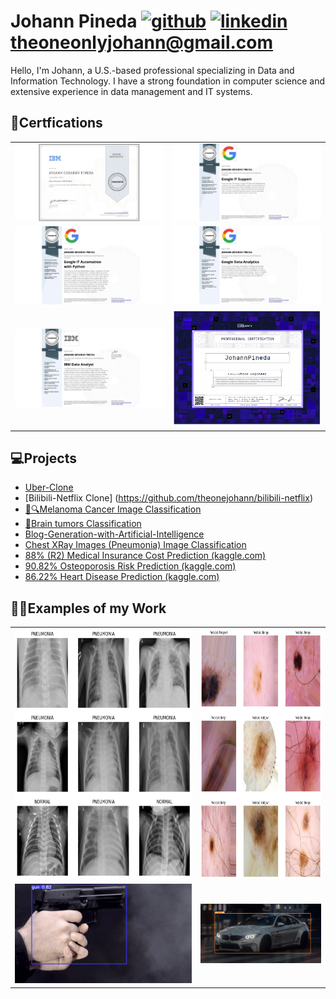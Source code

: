 # Johann Pineda [<img src='https://cdn.jsdelivr.net/npm/simple-icons@3.0.1/icons/github.svg' alt='github' height='30'>](https://github.com/theonejohann)  [<img src='https://cdn.jsdelivr.net/npm/simple-icons@3.0.1/icons/linkedin.svg' alt='linkedin' height='30'>](https://www.linkedin.com/in/johannpineda/) [theoneonlyjohann@gmail.com](theoneonlyjohann@gmail.com)

Hello, I'm Johann, a U.S.-based professional specializing in Data and Information Technology. I have a strong foundation in computer science and extensive experience in data management and IT systems. 

## 📃Certfications
<table>
  <tr>
    <td><img src="CERTIFICATE_LANDING_PAGE_DN7RV5GAJ4WD.jpeg" alt="Image 1" ></td>
    <td><img src="CERTIFICATE_LANDING_PAGE_EK7VKLKMVPSK.jpeg" alt="Image 2" ></td>
  </tr>
  <tr>
    <td><img src="CERTIFICATE_LANDING_PAGE_HLNWCX5BNY6B.jpeg" alt="Image 2" ></td>
    <td><img src="CERTIFICATE_LANDING_PAGE_XCF8VBGZWDMU.jpeg" alt="Image 4" ></td>
  </tr>
  <tr>
    <td><img src="CERTIFICATE_LANDING_PAGE_YVZPKC5BTBFJ.jpeg" alt="Image 2" ></td>
    <td><img src="Screenshot 2023-01-20 042101.png" alt="Image 4" ></td>
  </tr>
</table>


## 💻Projects
* [Uber-Clone](https://github.com/theonejohann/Uber-Clone)
* [Bilibili-Netflix Clone] (https://github.com/theonejohann/bilibili-netflix)
* [🔬🔍Melanoma Cancer Image Classification](https://www.kaggle.com/code/theoneandonlyp/melanoma-cancer-image-classification)
* [🧠Brain tumors Classification](https://www.kaggle.com/code/theoneandonlyp/brain-tumors-classification/notebook)
* [Blog-Generation-with-Artificial-Intelligence](https://github.com/theonejohann/Blog-Generation-with-Artificial-Intelligence)
* [Chest XRay Images (Pneumonia) Image Classification](https://www.kaggle.com/code/theoneandonlyp/chest-xray-images-pneumonia-image-classification/comments)
* [88% (R2) Medical Insurance Cost Prediction (kaggle.com)](https://www.kaggle.com/code/theoneandonlyp/88-r2-medical-insurance-cost-prediction)
* [90.82% Osteoporosis Risk Prediction  (kaggle.com)](https://www.kaggle.com/code/theoneandonlyp/90-82-osteoporosis-risk-prediction/notebook)
* [86.22% Heart Disease Prediction  (kaggle.com)](https://www.kaggle.com/code/theoneandonlyp/86-22-heart-disease-prediction?scriptVersionId=168005103)

## 👩‍💻Examples of my Work

<table>
  <tr>
    <td><img src="image.png" alt="Image 1" height="400" width="1500"></td>
    <td><img src="image-4.png" alt="Image 2" height="400" width="800" ></td>
  </tr>
  <tr>
    <td><img src="image-1.png" alt="Image 2" ></td>
    <td><img src="image-2.png" alt="Image 4" ></td>
  </tr>
</table>





